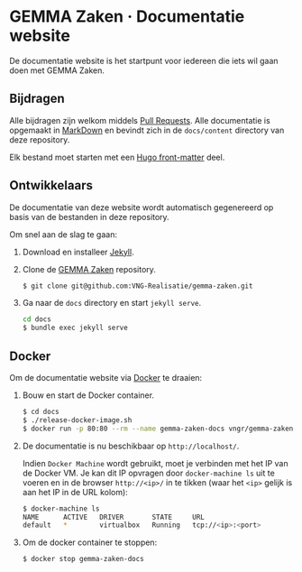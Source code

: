 # GEMMA Zaken &middot; Documentatie website

De documentatie website is het startpunt voor iedereen die iets wil gaan doen met GEMMA Zaken.

## Bijdragen

Alle bijdragen zijn welkom middels
[Pull Requests](https://github.com/VNG-Realisatie/gemma-zaken/pulls). Alle documentatie is opgemaakt
in [MarkDown](https://github.com/adam-p/markdown-here/wiki/Markdown-Cheatsheet) en bevindt zich in
de `docs/content` directory van deze repository.

Elk bestand moet starten met een
[Hugo front-matter](https://gohugo.io/content-management/front-matter/) deel.

## Ontwikkelaars

De documentatie van deze website wordt automatisch gegenereerd op basis van de bestanden in deze
repository.

Om snel aan de slag te gaan:

1. Download en installeer [Jekyll](https://jekyllrb.com/).

2. Clone de [GEMMA Zaken](https://github.com/VNG-Realisatie/gemma-zaken) repository.

   ```bash
   $ git clone git@github.com:VNG-Realisatie/gemma-zaken.git
   ```

3. Ga naar de `docs` directory en start `jekyll serve`.
   ```bash
   cd docs
   $ bundle exec jekyll serve
   ```

## Docker

Om de documentatie website via [Docker](https://docs.docker.com/) te draaien:

1. Bouw en start de Docker container.

   ```bash
   $ cd docs
   $ ./release-docker-image.sh
   $ docker run -p 80:80 --rm --name gemma-zaken-docs vngr/gemma-zaken-docs
   ```

2. De documentatie is nu beschikbaar op `http://localhost/`.

   Indien `Docker Machine` wordt gebruikt, moet je verbinden met het IP van de Docker VM. Je kan dit
   IP opvragen door `docker-machine ls` uit te voeren en in de browser `http://<ip>/` in te tikken
   (waar het `<ip>` gelijk is aan het IP in de URL kolom):

   ```bash
   $ docker-machine ls
   NAME      ACTIVE   DRIVER       STATE     URL
   default   *        virtualbox   Running   tcp://<ip>:<port>
   ```

3. Om de docker container te stoppen:
   ```bash
   $ docker stop gemma-zaken-docs
   ```
